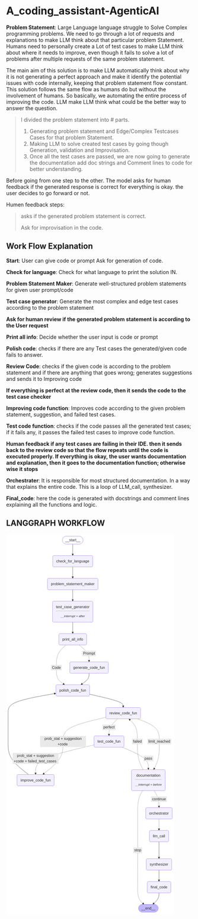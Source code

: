 ﻿# A_coding_assistant-AgenticAI

 **Problem Statement**: Large Language language struggle to Solve Complex programming problems. We need to go through a lot of requests and explanations to make LLM think about that particular problem Statement. Humans need to personally create a Lot of test cases to make LLM think about where it needs to improve, even though it fails to solve a lot of problems after multiple requests of the same problem statement.

 The main aim of this solution is to make LLM automatically think about why it is not generating a perfect approach and make it identify the potential issues with code internally, keeping that problem statement flow constant. This solution follows the same flow as humans do but without the involvement of humans. So basically, we automating the entire process of improving the code. LLM make LLM think what could be the better way to answer the question.

 > I divided the problem statement into # parts.
> 1. Generating problem statement and Edge/Complex Testcases Cases for that problem Statement.
>  2. Making LLM to solve created test cases by going though Generation, validation and Improvisation.
>  3. Once all the test cases are passed, we are now going to generate the documentation add doc strings and Comment lines to code for better understanding.

Before going from one step to the other. The model asks for human feedback if the generated response is correct for everything is okay. the user decides to go forward or not.

Humen feedback steps:
> asks if the generated problem statement is correct.
>
> Ask for improvisation in the code.

## **Work Flow Explanation**

**Start**: User can give code or prompt Ask for generation of code.

**Check for language**: Check for what language to print the solution IN.

**Problem Statement Maker**: Generate well-structured problem statements for given user prompt/code

**Test case generator**: Generate the most complex and edge test cases according to the problem statement

**Ask for human review if the generated problem statement is according to the User request**

**Print all info**: Decide whether the user input is code or prompt

**Polish code**: checks if there are any Test cases the generated/given code fails to answer.

**Review Code**: checks if the given code is according to the problem statement and if there are anything that goes wrong; generates suggestions and sends it to Improving code

**If everything is perfect at the review code, then it sends the code to the test case checker**

**Improving code function**: Improves code according to the given problem statement, suggestion, and failed test cases.

**Test code function**: checks if the code passes all the generated test cases; if it fails any, it passes the failed test cases to improve code function.

**Human feedback if any test cases are failing in their IDE. then it sends back to the review code so that the flow repeats until the code is executed properly. If everything is okay, the user wants documentation and explanation, then it goes to the documentation function; otherwise wise it stops**

**Orchestrater**: It is responsible for most structured documentation. In a way that explains the entire code. This is a loop of LLM_call, synthesizer.

**Final_code**: here the code is generated with docstrings and comment lines explaining all the functions and logic.




 ## **LANGGRAPH WORKFLOW**
 ![Work flow](https://github.com/KoteshwarChinnolla/A_coding_assistant-AgenticAI/blob/main/output.png)
